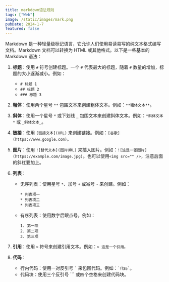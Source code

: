 ```yaml
---
title: markdown语法规则
tags: ["Web"]
image: /static/images/mark.png
pubDate: 2024-1-7
featured: false
---
```

Markdown 是一种轻量级标记语言，它允许人们使用易读易写的纯文本格式编写文档。Markdown 文档可以转换为 HTML 或其他格式。以下是一些基本的 Markdown 语法：

1. **标题**：使用 `#` 符号创建标题。一个 `#` 代表最大的标题，随着 `#` 数量的增加，标题的大小逐渐减小。例如：
   - `# 标题 1`
   - `## 标题 2`
   - `### 标题 3`

2. **粗体**：使用两个星号 `**` 包围文本来创建粗体文本。例如：`**粗体文本**`。

3. **斜体**：使用一个星号 `*` 或下划线 `_` 包围文本来创建斜体文本。例如：`*斜体文本*` 或 `_斜体文本_`。

4. **链接**：使用 `[链接文本](URL)` 来创建链接。例如：`[谷歌](https://www.google.com)`。

5. **图片**：使用 `![替代文本](图片URL)` 来插入图片。例如：`![这是一张图片](https://example.com/image.jpg)`。也可以使用`<img src="" />`，注意后面的斜杠要加上。

6. **列表**：
   - 无序列表：使用星号 `*`、加号 `+` 或减号 `-` 来创建。例如：
     ```
     * 列表项一
     * 列表项二
     * 列表项三
     ```
   - 有序列表：使用数字后跟点号。例如：
     ```
     1. 第一项
     2. 第二项
     3. 第三项
     ```

7. **引用**：使用 `>` 符号来创建引用文本。例如：`> 这是一个引用。`

8. **代码**：
   - 行内代码：使用一对反引号 `` ` `` 来包围代码。例如：`` `代码` ``。
   - 代码块：使用三个反引号 ``` 或四个空格来创建代码块。
